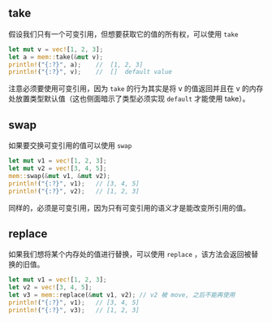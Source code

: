 ## take

假设我们只有一个可变引用，但想要获取它的值的所有权，可以使用 `take`

```rust
let mut v = vec![1, 2, 3];
let a = mem::take(&mut v);
println!("{:?}", a);	//	[1, 2, 3]
println!("{:?}", v);	//	[]	default value
```

注意必须要使用可变引用，因为 `take` 的行为其实是将 v 的值返回并且在 v 的内存处放置类型默认值（这也侧面暗示了类型必须实现 `default` 才能使用 take）。



## swap

如果要交换可变引用的值可以使用 `swap`

```rust
let mut v1 = vec![1, 2, 3];
let mut v2 = vec![3, 4, 5];
mem::swap(&mut v1, &mut v2);
println!("{:?}", v1);	// [3, 4, 5]
println!("{:?}", v2);	// [1, 2, 3]
```

同样的，必须是可变引用，因为只有可变引用的语义才是能改变所引用的值。



## replace

如果我们想将某个内存处的值进行替换，可以使用 `replace` ，该方法会返回被替换的旧值。

```rust
let mut v1 = vec![1, 2, 3];
let v2 = vec![3, 4, 5];
let v3 = mem::replace(&mut v1, v2);	// v2 被 move, 之后不能再使用
println!("{:?}", v1);	// [3, 4, 5]
println!("{:?}", v3);	// [1, 2, 3]
```

